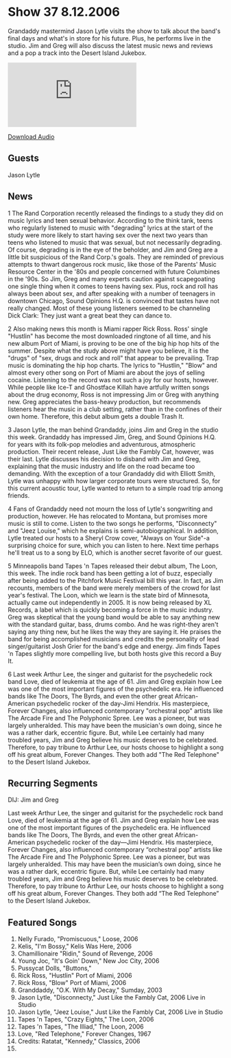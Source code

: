 # Show 37 8.12.2006
Grandaddy mastermind Jason Lytle visits the show to talk about the band's final days and what's in store for his future. Plus, he performs live in the studio. Jim and Greg will also discuss the latest music news and reviews and a pop a track into the Desert Island Jukebox.

![main image](http://www.soundopinions.org/images/lytle/x.php)

[Download Audio](http://audio.soundopinions.org/streams/2006/08/so_20060812.m3u)

## Guests
Jason Lytle

## News
1 The Rand Corporation recently released the findings to a study they did on music lyrics and teen sexual behavior. According to the think tank, teens who regularly listened to music with "degrading" lyrics at the start of the study were more likely to start having sex over the next two years than teens who listened to music that was sexual, but not necessarily degrading. Of course, degrading is in the eye of the beholder, and Jim and Greg are a little bit suspicious of the Rand Corp.'s goals. They are reminded of previous attempts to thwart dangerous rock music, like those of the Parents' Music Resource Center in the '80s and people concerned with future Columbines in the '90s. So Jim, Greg and many experts caution against scapegoating one single thing when it comes to teens having sex. Plus, rock and roll has always been about sex, and after speaking with a number of teenagers in downtown Chicago, Sound Opinions H.Q. is convinced that tastes have not really changed. Most of these young listeners seemed to be channeling Dick Clark: They just want a great beat they can dance to. 

2 Also making news this month is Miami rapper Rick Ross. Ross' single "Hustlin" has become the most downloaded ringtone of all time, and his new album Port of Miami, is proving to be one of the big hip hop hits of the summer. Despite what the study above might have you believe, it is the "drugs" of "sex, drugs and rock and roll" that appear to be prevailing. Trap music is dominating the hip hop charts. The lyrics to "Hustlin," "Blow" and almost every other song on Port of Miami are about the joys of selling cocaine. Listening to the record was not such a joy for our hosts, however. While people like Ice-T and Ghostface Killah have artfully written songs about the drug economy, Ross is not impressing Jim or Greg with anything new. Greg appreciates the bass-heavy production, but recommends listeners hear the music in a club setting, rather than in the confines of their own home. Therefore, this debut album gets a double Trash It.

3 Jason Lytle, the man behind Grandaddy, joins Jim and Greg in the studio this week. Grandaddy has impressed Jim, Greg, and Sound Opinions H.Q. for years with its folk-pop melodies and adventurous, atmospheric production. Their recent release, Just Like the Fambly Cat, however, was their last. Lytle discusses his decision to disband with Jim and Greg, explaining that the music industry and life on the road became too demanding. With the exception of a tour Grandaddy did with Elliott Smith, Lytle was unhappy with how larger corporate tours were structured. So, for this current acoustic tour, Lytle wanted to return to a simple road trip among friends.

4 Fans of Grandaddy need not mourn the loss of Lytle's songwriting and production, however. He has relocated to Montana, but promises more music is still to come. Listen to the two songs he performs, "Disconnecty" and "Jeez Louise," which he explains is semi-autobiographical. In addition, Lytle treated our hosts to a Sheryl Crow cover, "Always on Your Side"-a surprising choice for sure, which you can listen to here. Next time perhaps he'll treat us to a song by ELO, which is another secret favorite of our guest.

5 Minneapolis band Tapes 'n Tapes released their debut album, The Loon, this week. The indie rock band has been getting a lot of buzz, especially after being added to the Pitchfork Music Festival bill this year. In fact, as Jim recounts, members of the band were merely members of the crowd for last year's festival. The Loon, which we learn is the state bird of Minnesota, actually came out independently in 2005. It is now being released by XL Records, a label which is quickly becoming a force in the music industry. Greg was skeptical that the young band would be able to say anything new with the standard guitar, bass, drums combo. And he was right-they aren't saying any thing new, but he likes the way they are saying it. He praises the band for being accomplished musicians and credits the personality of lead singer/guitarist Josh Grier for the band's edge and energy. Jim finds Tapes 'n Tapes slightly more compelling live, but both hosts give this record a Buy It.

6 Last week Arthur Lee, the singer and guitarist for the psychedelic rock band Love, died of leukemia at the age of 61. Jim and Greg explain how Lee was one of the most important figures of the psychedelic era. He influenced bands like The Doors, The Byrds, and even the other great African-American psychedelic rocker of the day-Jimi Hendrix. His masterpiece, Forever Changes, also influenced contemporary "orchestral pop" artists like The Arcade Fire and The Polyphonic Spree. Lee was a pioneer, but was largely unheralded. This may have been the musician's own doing, since he was a rather dark, eccentric figure. But, while Lee certainly had many troubled years, Jim and Greg believe his music deserves to be celebrated. Therefore, to pay tribune to Arthur Lee, our hosts choose to highlight a song off his great album, Forever Changes. They both add "The Red Telephone" to the Desert Island Jukebox.

## Recurring Segments
DIJ: Jim and Greg

Last week Arthur Lee, the singer and guitarist for the psychedelic rock band Love, died of leukemia at the age of 61. Jim and Greg explain how Lee was one of the most important figures of the psychedelic era. He influenced bands like The Doors, The Byrds, and even the other great African-American psychedelic rocker of the day—Jimi Hendrix. His masterpiece, Forever Changes, also influenced contemporary “orchestral pop” artists like The Arcade Fire and The Polyphonic Spree. Lee was a pioneer, but was largely unheralded. This may have been the musician’s own doing, since he was a rather dark, eccentric figure. But, while Lee certainly had many troubled years, Jim and Greg believe his music deserves to be celebrated. Therefore, to pay tribune to Arthur Lee, our hosts choose to highlight a song off his great album, Forever Changes. They both add “The Red Telephone” to the Desert Island Jukebox.

## Featured Songs
1. Nelly Furado, "Promiscuous," Loose, 2006
2. Kelis, "I'm Bossy," Kelis Was Here, 2006
3. Chamillionaire "Ridin," Sound of Revenge, 2006 
4. Young Joc, "It's Goin' Down," New Joc City, 2006
5. Pussycat Dolls, "Buttons,"
6. Rick Ross, "Hustlin" Port of Miami, 2006
7. Rick Ross, "Blow" Port of Miami, 2006
8. Granddaddy, "O.K. With My Decay," Sumday, 2003
9. Jason Lytle, "Disconnecty," Just Like the Fambly Cat, 2006 Live in Studio
10. Jason Lytle, "Jeez Louise," Just Like the Fambly Cat, 2006 Live in Studio
11. Tapes 'n Tapes, "Crazy Eights," The Loon, 2006
12. Tapes 'n Tapes, "The Illiad," The Loon, 2006
13. Love, "Red Telephone," Forever Changes, 1967
14. Credits: Ratatat, "Kennedy," Classics, 2006
15. 
